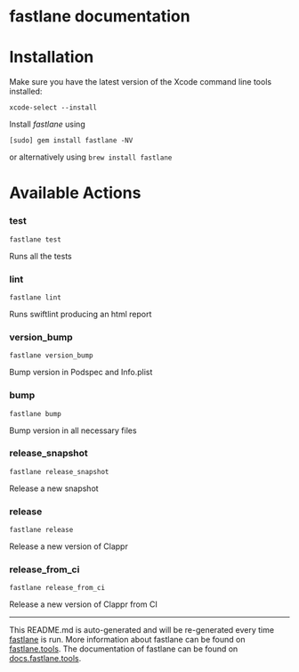 fastlane documentation
================
# Installation

Make sure you have the latest version of the Xcode command line tools installed:

```
xcode-select --install
```

Install _fastlane_ using
```
[sudo] gem install fastlane -NV
```
or alternatively using `brew install fastlane`

# Available Actions
### test
```
fastlane test
```
Runs all the tests
### lint
```
fastlane lint
```
Runs swiftlint producing an html report
### version_bump
```
fastlane version_bump
```
Bump version in Podspec and Info.plist
### bump
```
fastlane bump
```
Bump version in all necessary files
### release_snapshot
```
fastlane release_snapshot
```
Release a new snapshot
### release
```
fastlane release
```
Release a new version of Clappr
### release_from_ci
```
fastlane release_from_ci
```
Release a new version of Clappr from CI

----

This README.md is auto-generated and will be re-generated every time [fastlane](https://fastlane.tools) is run.
More information about fastlane can be found on [fastlane.tools](https://fastlane.tools).
The documentation of fastlane can be found on [docs.fastlane.tools](https://docs.fastlane.tools).
